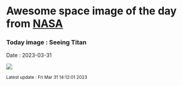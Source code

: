 
# Awesome space image of the day from [NASA](https://api.nasa.gov/)

### Today image : Seeing Titan
Date : 2023-03-31

![](https://apod.nasa.gov/apod/image/2303/PIA21923_fig1SeeingTitan1024.jpg)

<small>Latest update : Fri Mar 31 14:12:01 2023</small>
        